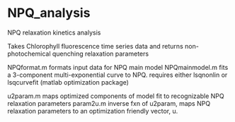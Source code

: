 # NPQ_analysis
NPQ relaxation kinetics analysis

Takes Chlorophyll fluorescence time series data and returns non-photochemical quenching relaxation parameters

NPQformat.m formats input data for NPQ main model
NPQmainmodel.m fits a 3-component multi-exponential curve to NPQ. requires either lsqnonlin or lsqcurvefit (matlab optimization package)


u2param.m maps optimized components of model fit to recognizable NPQ relaxation parameters
param2u.m inverse fxn of u2param, maps NPQ relaxation parameters to an optimization friendly vector, u.


